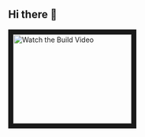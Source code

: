## Hi there 👋
<a href="http://www.youtube.com/watch?feature=player_embedded&v=7g1l6ScJv8I&t
" target="_blank"><img src="http://img.youtube.com/vi/7g1l6ScJv8I&t/0.jpg" 
alt="Watch the Build Video" width="240" height="180" border="10" /></a>

<!--

**Here are some ideas to get you started:**

🙋‍♀️ A short introduction - what is your organization all about?
🌈 Contribution guidelines - how can the community get involved?
👩‍💻 Useful resources - where can the community find your docs? Is there anything else the community should know?
🍿 Fun facts - what does your team eat for breakfast?
🧙 Remember, you can do mighty things with the power of [Markdown](https://docs.github.com/github/writing-on-github/getting-started-with-writing-and-formatting-on-github/basic-writing-and-formatting-syntax)
-->
